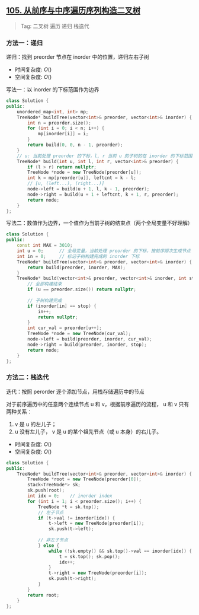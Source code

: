 ## [105. 从前序与中序遍历序列构造二叉树](https://leetcode.cn/problems/construct-binary-tree-from-preorder-and-inorder-traversal/description/)

> Tag: 二叉树 遍历 递归 栈迭代

### 方法一：递归

递归：找到 preorder 节点在 inorder 中的位置，递归左右子树

* 时间复杂度: ${O()}$
* 空间复杂度: ${O()}$

写法一：以 inorder 的下标范围作为边界

```cpp
class Solution {
public:
    unordered_map<int, int> mp;
    TreeNode* buildTree(vector<int>& preorder, vector<int>& inorder) {
        int n = preorder.size();
        for (int i = 0; i < n; i++) {
            mp[inorder[i]] = i;
        }
        return build(0, 0, n - 1, preorder);
    }
    // u: 当前处理 preorder 的下标，l, r 当前 u 的子树的在 inorder 的下标范围
    TreeNode* build(int u, int l, int r, vector<int>& preorder) {
        if (l > r) return nullptr;
        TreeNode *node = new TreeNode(preorder[u]);
        int k = mp[preorder[u]], leftcnt = k - l;
        // [u, (left...), (right...)]
        node->left = build(u + 1, l, k - 1, preorder);
        node->right = build(u + 1 + leftcnt, k + 1, r, preorder);
        return node;
    }
};
```

写法二：数值作为边界，一个值作为当前子树的结束点（两个全局变量不好理解）

```cpp
class Solution {
public:
    const int MAX = 3010;
    int u = 0;      // 全局变量，当前处理 preorder 的下标，按前序顺次生成节点
    int in = 0;     // 标记子树构建完成的 inorder 下标
    TreeNode* buildTree(vector<int>& preorder, vector<int>& inorder) {
        return build(preorder, inorder, MAX);
    }
    TreeNode* build(vector<int>& preorder, vector<int>& inorder, int stop) {
        // 全部构建结束
        if (u == preorder.size()) return nullptr;
        
        // 子树构建完成
        if (inorder[in] == stop) {
            in++;
            return nullptr;
        }
        int cur_val = preorder[u++];
        TreeNode *node = new TreeNode(cur_val);
        node->left = build(preorder, inorder, cur_val);
        node->right = build(preorder, inorder, stop);
        return node;
    }
};
```

### 方法二：栈迭代

迭代：按照 perorder 逐个添加节点，用栈存储遍历中的节点

对于前序遍历中的任意两个连续节点 u 和 v，根据前序遍历的流程， u 和 v 只有两种关系：
1. v 是 u 的左儿子；
2. u 没有左儿子， v 是 u 的某个祖先节点（或 u 本身）的右儿子。

* 时间复杂度: ${O()}$
* 空间复杂度: ${O()}$
```cpp
class Solution {
public:
    TreeNode* buildTree(vector<int>& preorder, vector<int>& inorder) {
        TreeNode *root = new TreeNode(preorder[0]);
        stack<TreeNode*> sk;
        sk.push(root);
        int idx = 0;    // inorder index
        for (int i = 1; i < preorder.size(); i++) {
            TreeNode *t = sk.top();
            // 左子节点
            if (t->val != inorder[idx]) {
                t->left = new TreeNode(preorder[i]);
                sk.push(t->left);
            
            // 非左子节点
            } else {
                while (!sk.empty() && sk.top()->val == inorder[idx]) {
                    t = sk.top(); sk.pop();
                    idx++;
                }
                t->right = new TreeNode(preorder[i]);
                sk.push(t->right);
            }
        }
        return root;
    }
};
```